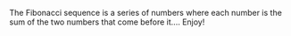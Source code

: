 The Fibonacci sequence is a series of numbers where each number is the sum of the two numbers that come before it.... Enjoy!
